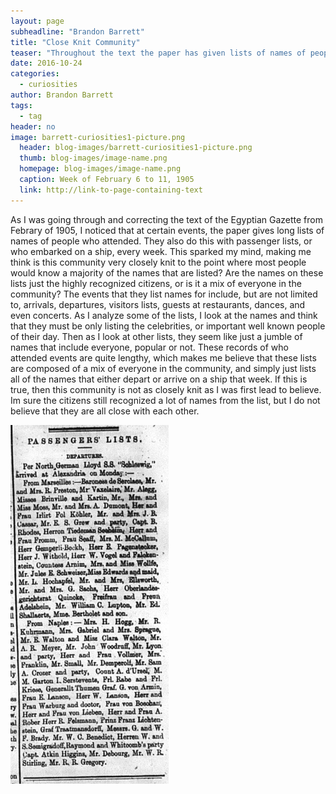 ```yaml
---
layout: page
subheadline: "Brandon Barrett"
title: "Close Knit Community"
teaser: "Throughout the text the paper has given lists of names of people who attended certain events.  How close knit was the 1905 community?"
date: 2016-10-24
categories:
  - curiosities
author: Brandon Barrett
tags:
  - tag
header: no
image: barrett-curiosities1-picture.png
  header: blog-images/barrett-curiosities1-picture.png
  thumb: blog-images/image-name.png
  homepage: blog-images/image-name.png
  caption: Week of February 6 to 11, 1905
  link: http://link-to-page-containing-text
---
```

As I was going through and correcting the text of the Egyptian Gazette from Febrary of 1905, I noticed that at certain events, the paper gives long lists of names of people who attended.  They also do this with passenger lists, or who embarked on a ship, every week.  This sparked my mind, making me think is this community very closely knit to the point where most people would know a majority of the names that are listed?  Are the names on these lists just the highly recognized citizens, or is it a mix of everyone in the community?  The events that they list names for include, but are not limited to, arrivals, departures, visitors lists, guests at restaurants, dances, and even concerts.  As I analyze some of the lists, I look at the names and think that they must be only listing the celebrities, or important well known people of their day.  Then as I look at other lists, they seem like just a jumble of names that include everyone, popular or not.  These records of who attended events are quite lengthy, which makes me believe that these lists are composed of a mix of everyone in the community, and simply just lists all of the names that either depart or arrive on a ship that week. If this is true, then this community is not as closely knit as I was first lead to believe.  Im sure the citizens still recognized a lot of names from the list, but I do not believe that they are all close with each other.  

![barrett-curiosities1-picture](barrett-curiosities1-picture.png)
